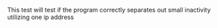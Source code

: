 This test will test if the program correctly separates out small inactivity utilizing one ip address